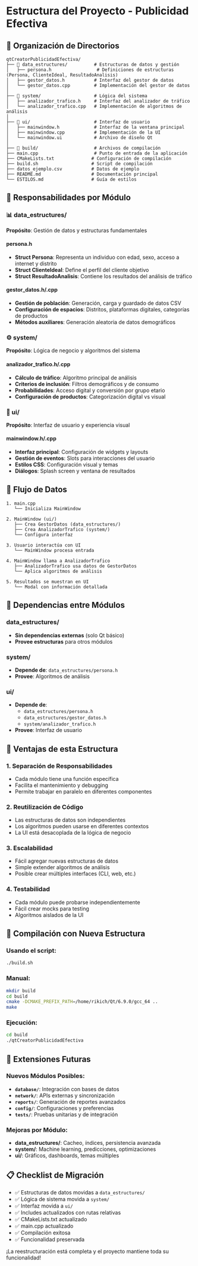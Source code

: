 # Estructura del Proyecto - Publicidad Efectiva

## 📁 Organización de Directorios

```
qtCreatorPublicidadEfectiva/
├── 📁 data_estructures/          # Estructuras de datos y gestión
│   ├── persona.h                 # Definiciones de estructuras (Persona, ClienteIdeal, ResultadoAnalisis)
│   ├── gestor_datos.h           # Interfaz del gestor de datos
│   └── gestor_datos.cpp         # Implementación del gestor de datos
│
├── 📁 system/                    # Lógica del sistema
│   ├── analizador_trafico.h     # Interfaz del analizador de tráfico
│   └── analizador_trafico.cpp   # Implementación de algoritmos de análisis
│
├── 📁 ui/                        # Interfaz de usuario
│   ├── mainwindow.h             # Interfaz de la ventana principal
│   ├── mainwindow.cpp           # Implementación de la UI
│   └── mainwindow.ui            # Archivo de diseño Qt
│
├── 📁 build/                     # Archivos de compilación
├── main.cpp                     # Punto de entrada de la aplicación
├── CMakeLists.txt              # Configuración de compilación
├── build.sh                    # Script de compilación
├── datos_ejemplo.csv           # Datos de ejemplo
├── README.md                   # Documentación principal
└── ESTILOS.md                  # Guía de estilos
```

## 🎯 Responsabilidades por Módulo

### 📊 data_estructures/
**Propósito**: Gestión de datos y estructuras fundamentales

#### persona.h
- **Struct Persona**: Representa un individuo con edad, sexo, acceso a internet y distrito
- **Struct ClienteIdeal**: Define el perfil del cliente objetivo
- **Struct ResultadoAnalisis**: Contiene los resultados del análisis de tráfico

#### gestor_datos.h/.cpp
- **Gestión de población**: Generación, carga y guardado de datos CSV
- **Configuración de espacios**: Distritos, plataformas digitales, categorías de productos
- **Métodos auxiliares**: Generación aleatoria de datos demográficos

### ⚙️ system/
**Propósito**: Lógica de negocio y algoritmos del sistema

#### analizador_trafico.h/.cpp
- **Cálculo de tráfico**: Algoritmo principal de análisis
- **Criterios de inclusión**: Filtros demográficos y de consumo
- **Probabilidades**: Acceso digital y conversión por grupo etario
- **Configuración de productos**: Categorización digital vs visual

### 🎨 ui/
**Propósito**: Interfaz de usuario y experiencia visual

#### mainwindow.h/.cpp
- **Interfaz principal**: Configuración de widgets y layouts
- **Gestión de eventos**: Slots para interacciones del usuario
- **Estilos CSS**: Configuración visual y temas
- **Diálogos**: Splash screen y ventana de resultados

## 🔄 Flujo de Datos

```
1. main.cpp
   └── Inicializa MainWindow

2. MainWindow (ui/)
   ├── Crea GestorDatos (data_estructures/)
   ├── Crea AnalizadorTrafico (system/)
   └── Configura interfaz

3. Usuario interactúa con UI
   └── MainWindow procesa entrada

4. MainWindow llama a AnalizadorTrafico
   ├── AnalizadorTrafico usa datos de GestorDatos
   └── Aplica algoritmos de análisis

5. Resultados se muestran en UI
   └── Modal con información detallada
```

## 🔧 Dependencias entre Módulos

### data_estructures/
- **Sin dependencias externas** (solo Qt básico)
- **Provee estructuras** para otros módulos

### system/
- **Depende de**: `data_estructures/persona.h`
- **Provee**: Algoritmos de análisis

### ui/
- **Depende de**: 
  - `data_estructures/persona.h`
  - `data_estructures/gestor_datos.h`
  - `system/analizador_trafico.h`
- **Provee**: Interfaz de usuario

## 📝 Ventajas de esta Estructura

### 1. **Separación de Responsabilidades**
- Cada módulo tiene una función específica
- Facilita el mantenimiento y debugging
- Permite trabajar en paralelo en diferentes componentes

### 2. **Reutilización de Código**
- Las estructuras de datos son independientes
- Los algoritmos pueden usarse en diferentes contextos
- La UI está desacoplada de la lógica de negocio

### 3. **Escalabilidad**
- Fácil agregar nuevas estructuras de datos
- Simple extender algoritmos de análisis
- Posible crear múltiples interfaces (CLI, web, etc.)

### 4. **Testabilidad**
- Cada módulo puede probarse independientemente
- Fácil crear mocks para testing
- Algoritmos aislados de la UI

## 🚀 Compilación con Nueva Estructura

### Usando el script:
```bash
./build.sh
```

### Manual:
```bash
mkdir build
cd build
cmake -DCMAKE_PREFIX_PATH=/home/rikich/Qt/6.9.0/gcc_64 ..
make
```

### Ejecución:
```bash
cd build
./qtCreatorPublicidadEfectiva
```

## 🔮 Extensiones Futuras

### Nuevos Módulos Posibles:
- **`database/`**: Integración con bases de datos
- **`network/`**: APIs externas y sincronización
- **`reports/`**: Generación de reportes avanzados
- **`config/`**: Configuraciones y preferencias
- **`tests/`**: Pruebas unitarias y de integración

### Mejoras por Módulo:
- **data_estructures/**: Cacheo, índices, persistencia avanzada
- **system/**: Machine learning, predicciones, optimizaciones
- **ui/**: Gráficos, dashboards, temas múltiples

## 📋 Checklist de Migración

- ✅ Estructuras de datos movidas a `data_estructures/`
- ✅ Lógica de sistema movida a `system/`
- ✅ Interfaz movida a `ui/`
- ✅ Includes actualizados con rutas relativas
- ✅ CMakeLists.txt actualizado
- ✅ main.cpp actualizado
- ✅ Compilación exitosa
- ✅ Funcionalidad preservada

¡La reestructuración está completa y el proyecto mantiene toda su funcionalidad!
